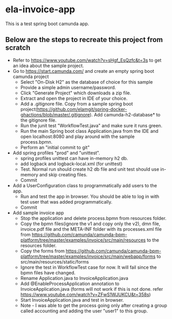 # ela-invoice-app

This is a test spring boot camunda app.

## Below are the steps to recreate this project from scratch
- Refer to https://www.youtube.com/watch?v=sHgf_EsQzfc&t=3s to get an idea about the sample project.
- Go to https://start.camunda.com/ and create an empty spring boot camunda project
  - Select "On-Disk H2" as the database of choice for this sample
  - Provide a simple admin username/password.
  - Click "Generate Project" which downloads a zip file.
  - Extract and open the project in IDE of your choice.
  - Add a .gitignore file. Copy from a sample spring boot project(https://github.com/elamgit/spring-docker-ghactions/blob/master/.gitignore). Add camunda-h2-database* to the gitignore file.
  - Run the junit test "WorkflowTest.java" and make sure it runs green.
  - Run the main Spring boot class Application.java from the IDE and open localhost:8080 and play around with the sample process.bpmn.
  - Perform an "initial commit to git"
- Add spring profiles "prod" and "unittest".
  - spring profiles unittest can have in-memory h2 db.
  - add logback and logback-local.xml (for unittest)
  - Test. Normal run should create h2 db file and unit test should use in-memory and skip creating files.
  - Commit
- Add a UserConfiguration class to programmatically add users to the app.
  - Run and test the app in browser. You should be able to log in with test user that was added programmatically.
  - Commit
- Add sample invoice app
  - Stop the application and delete process.bpmn from resources folder.
  - Copy the bpmn files(ignore the v1 and copy only the v2), dmn file, invoice.pdf file and the META-INF folder with its processes.xml file from https://github.com/camunda/camunda-bpm-platform/tree/master/examples/invoice/src/main/resources to the resources folder.
  - Copy the forms from https://github.com/camunda/camunda-bpm-platform/tree/master/examples/invoice/src/main/webapp/forms to src/main/resources/static/forms
  - Ignore the test in WorkflowTest case for now. It will fail since the bpmn files have changed.
  - Rename Application.java to InvoiceApplication.java
  - Add @EnableProcessApplication annotation to InvoiceApplication.java (forms will not work if this is not done. refer https://www.youtube.com/watch?v=ZFwS1WJUKCU&t=358s)
  - Start InvoiceApplication.java and test in browser.
  - Note - I was able to get the process going only after creating a group called accounting and adding the user "user1" to this group.
  